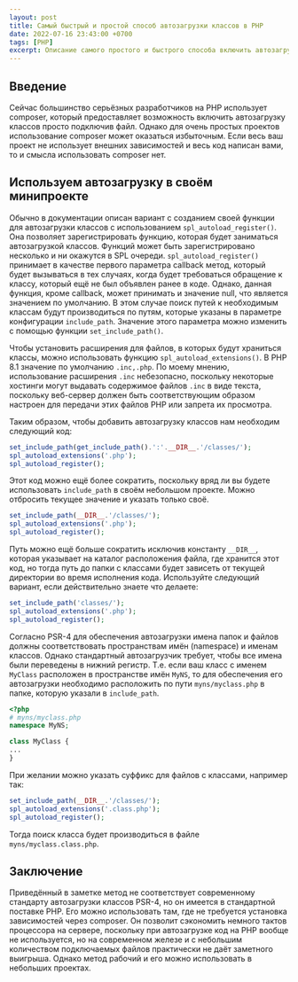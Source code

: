 ```yaml
---
layout: post
title: Самый быстрый и простой способ автозагрузки классов в PHP
date: 2022-07-16 23:43:00 +0700
tags: [PHP]
excerpt: Описание самого простого и быстрого способа включить автозагрузку классов в PHP. Он не соответствует стандартам PSR, но встроен в язык PHP.
---
```

## Введение

Сейчас большинство серьёзных разработчиков на PHP использует composer, который предоставляет возможность включить автозагрузку классов просто подключив файл. Однако для очень простых проектов использование composer может оказаться избыточным. Если весь ваш проект не использует внешних зависимостей и весь код написан вами, то и смысла использовать composer нет.

## Используем автозагрузку в своём минипроекте

Обычно в документации описан вариант с созданием своей функции для автозагрузки классов с использованием `spl_autoload_register()`. Она позволяет зарегистрировать функцию, которая будет заниматься автозагрузкой классов. Функций может быть зарегистрировано несколько и ни окажутся в SPL очереди. `spl_autoload_register()` принимает в качестве первого параметра callback метод, который будет вызываться в тех случаях, когда будет требоваться обращение к классу, который ещё не был объявлен ранее в коде. Однако, данная функция, кроме callback, может принимать и значение null, что является значением по умолчанию. В этом случае поиск путей к необходимым классам будут производиться по путям, которые указаны в параметре конфигурации `include_path`. Значение этого параметра можно изменить с помощью функции `set_include_path()`.

Чтобы установить расширения для файлов, в которых будут храниться классы, можно использовать функцию `spl_autoload_extensions()`. В PHP 8.1 значение по умолчанию `.inc,.php`. По моему мнению, использование расширения `.inc` небезопасно, поскольку некоторые хостинги могут выдавать содержимое файлов `.inc` в виде текста, поскольку веб-сервер должен быть соответствующим образом настроен для передачи этих файлов PHP или запрета их просмотра.

Таким образом, чтобы добавить автозагрузку классов нам необходим следующий код:

```php
set_include_path(get_include_path().':'.__DIR__.'/classes/');
spl_autoload_extensions('.php');
spl_autoload_register();
```

Этот код можно ещё более сократить, поскольку вряд ли вы будете использовать `include_path` в своём небольшом проекте. Можно отбросить текущее значение и указать только своё.

```php
set_include_path(__DIR__.'/classes/');
spl_autoload_extensions('.php');
spl_autoload_register();
```

Путь можно ещё больше сократить исключив константу `__DIR__`, которая указывает на каталог расположения файла, где хранится этот код, но тогда путь до папки с классами будет зависеть от текущей директории во время исполнения кода. Используйте следующий вариант, если действительно знаете что делаете:

```php
set_include_path('classes/');
spl_autoload_extensions('.php');
spl_autoload_register();
```

Согласно PSR-4 для обеспечения автозагрузки имена папок и файлов должны соответствовать пространствам имён (namespace) и именам классов. Однако стандартный автозагрузчик требует, чтобы все имена были переведены в нижний регистр. Т.е. если ваш класс с именем `MyClass` расположен в пространстве имён `MyNS`, то для обеспечения его автозагрузки необходимо расположить по пути `myns/myclass.php` в папке, которую указали в `include_path`.

```php
<?php
# myns/myclass.php
namespace MyNS;

class MyClass {
...
}
```

При желании можно указать суффикс для файлов с классами, например так:

```php
set_include_path(__DIR__.'/classes/');
spl_autoload_extensions('.class.php');
spl_autoload_register();
```

Тогда поиск класса будет производиться в файле `myns/myclass.class.php`.

## Заключение

Приведённый в заметке метод не соответствует современному стандарту автозагрузки классов PSR-4, но он имеется в стандартной поставке PHP. Его можно использовать там, где не требуется установка зависимостей через composer. Он позволит сэкономить немного тактов процессора на сервере, поскольку при автозагрузке код на PHP вообще не используется, но на современном железе и с небольшим количеством подключаемых файлов практически не даёт заметного выигрыша. Однако метод рабочий и его можно использовать в небольших проектах.
